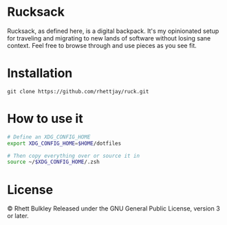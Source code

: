 # Rucksack
Rucksack, as defined here, is a digital backpack.
It's my opinionated setup for traveling and migrating to new lands of software without losing sane context.
Feel free to browse through and use pieces as you see fit.

# Installation
`git clone https://github.com/rhettjay/ruck.git`

# How to use it
```bash
# Define an XDG_CONFIG_HOME
export XDG_CONFIG_HOME=$HOME/dotfiles

# Then copy everything over or source it in
source ~/$XDG_CONFIG_HOME/.zsh
```

# License
&copy; Rhett Bulkley
Released under the GNU General Public License, version 3 or later.

